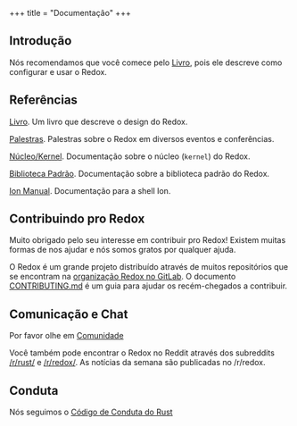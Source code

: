 +++
title = "Documentação"
+++

## Introdução

Nós recomendamos que você comece pelo [Livro](https://doc.redox-os.org/book/), pois ele descreve como configurar e usar o Redox.

## Referências

[Livro](https://doc.redox-os.org/book/). Um livro que descreve o design do Redox.

[Palestras](/talks/). Palestras sobre o Redox em diversos eventos e conferências.

[Núcleo/Kernel](https://doc.redox-os.org/kernel/kernel/). Documentação sobre o núcleo (`kernel`) do Redox.

[Biblioteca Padrão](https://doc.redox-os.org/std/std/). Documentação sobre a biblioteca padrão do Redox.

[Ion Manual](https://doc.redox-os.org/ion-manual/). Documentação para a shell Ion.

## Contribuindo pro Redox

Muito obrigado pelo seu interesse em contribuir pro Redox!
Existem muitas formas de nos ajudar e nós somos gratos por qualquer ajuda.

O Redox é um grande projeto distribuído através de muitos repositórios que se encontram na
[organização Redox no GitLab](https://gitlab.redox-os.org/redox-os). O documento [CONTRIBUTING.md](https://gitlab.redox-os.org/redox-os/redox/blob/master/CONTRIBUTING.md)
é um guia para ajudar os recém-chegados a contribuir.

## Comunicação e Chat

Por favor olhe em [Comunidade](/community/)

Você também pode encontrar o Redox no Reddit através dos subreddits [/r/rust/](https://www.reddit.com/r/rust) e [/r/redox/](https://www.reddit.com/r/redox). As notícias da semana são publicadas no /r/redox.

## Conduta

Nós seguimos o [Código de Conduta do Rust](https://www.rust-lang.org/policies/code-of-conduct)
